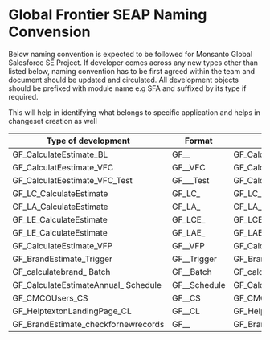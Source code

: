 # Global Frontier SEAP Naming Convension

Below naming convention is expected to be followed for Monsanto Global Salesforce SE Project. If developer comes across any new types other than listed below, naming convention has to be first agreed within the team and document should be updated and circulated. All development objects should be prefixed with module name e.g SFA and suffixed by its type if required.

This will help in identifying what belongs to specific application and helps in changeset creation as well

| Type of development | Format |Example |
| ------ | ------ | ------ |
|GF_CalculateEstimate_BL | GF_<classname>_<Type> | GF_CalculateEstimate_BL |
|GF_CalculatEestimate_VFC|GF_<classname>_VFC|GF_CalculatEestimate_VFC|
|GF_CalculatEestimate_VFC_Test|GF_<classnametobetested>_<VFC>_Test|GF_CalculatEestimate_VFC_Test|
|GF_LC_CalculateEstimate|GF_LC_<lightningcomponent>|GF_LC_CalculatEestimate|
|GF_LA_CalculateEstimate|GF_LA_<lightningapplication>|GF_LA_CalculatEestimate|
|GF_LE_CalculateEstimate|GF_LCE_<lightningcomponentevent>|GF_LCE_CalculatEestimate|
|GF_LE_CalculateEstimate|GF_LAE_<lightningapplicationevent>|GF_LAE_CalculatEestimate|
|GF_CalculateEstimate_VFP|GF_<pagename>_VFP|GF_CalculateEstimate_VFP|
|GF_BrandEstimate_Trigger|GF_<objectname>_Trigger|GF_BrandEstimate_Trigger|
|GF_calculatebrand_ Batch|GF_<batchname>_Batch|GF_calculatebrand_ Batch|
|GF_CalculateEstimateAnnual_ Schedule|GF_<schedulableclassname>_Schedule|GF_CalculateEstimateAnnual_ Schedule|
|GF_CMCOUsers_CS|GF_<Customsettingname>_CS|GF_CMCOUsers_CS|
|GF_HelptextonLandingPage_CL|GF_<customlabelname>_CL|GF_HelptextonLandingPage_CL|
|GF_BrandEstimate_checkfornewrecords|GF_<objectname>_<workflowname>|GF_BrandEstimate_checkfornewrecords|


